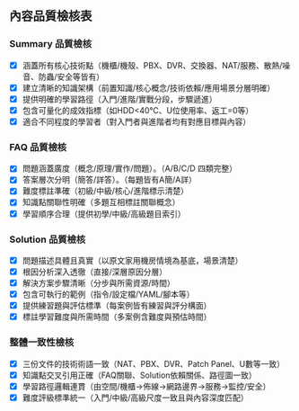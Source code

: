 ## 內容品質檢核表

### Summary 品質檢核
- [x] 涵蓋所有核心技術點（機櫃/機殼、PBX、DVR、交換器、NAT/服務、散熱/噪音、防蟲/安全等皆有）
- [x] 建立清晰的知識架構（前置知識/核心概念/技術依賴/應用場景分層明確）
- [x] 提供明確的學習路徑（入門/進階/實戰分段，步驟遞進）
- [x] 包含可量化的成效指標（如HDD<40°C、U位使用率、返工=0等）
- [x] 適合不同程度的學習者（對入門者與進階者均有對應目標與內容）

### FAQ 品質檢核
- [x] 問題涵蓋廣度（概念/原理/實作/問題）。（A/B/C/D 四類完整）
- [x] 答案層次分明（簡答/詳答）。（每題皆有A簡/A詳）
- [x] 難度標註準確（初級/中級/核心/進階標示清楚）
- [x] 知識點關聯性明確（多題互相標註關聯概念）
- [x] 學習順序合理（提供初學/中級/高級題目索引）

### Solution 品質檢核
- [x] 問題描述具體且真實（以原文家用機房情境為基底，場景清楚）
- [x] 根因分析深入透徹（直接/深層原因分層）
- [x] 解決方案步驟清晰（分步與所需資源/時間）
- [x] 包含可執行的範例（指令/設定檔/YAML/腳本等）
- [x] 提供練習題與評估標準（每案例皆有練習與評分構面）
- [x] 標註學習難度與所需時間（多案例含難度與預估時間）

### 整體一致性檢核
- [x] 三份文件的技術術語一致（NAT、PBX、DVR、Patch Panel、U數等一致）
- [x] 知識點交叉引用正確（FAQ關聯、Solution依賴關係、路徑圖一致）
- [x] 學習路徑邏輯連貫（由空間/機櫃→佈線→網路邊界→服務→監控/安全）
- [x] 難度評級標準統一（入門/中級/高級尺度一致且與內容深度匹配）